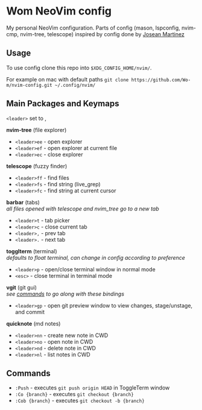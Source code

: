 # Wom NeoVim config
My personal NeoVim configuration. Parts of config (mason, lspconfig, nvim-cmp, nvim-tree, telescope) inspired by config done by [Josean Martinez](https://www.youtube.com/@joseanmartinez)

## Usage
To use config clone this repo into `$XDG_CONFIG_HOME/nvim/`.

For example on mac with default paths `git clone https://github.com/Wo-m/nvim-config.git ~/.config/nvim/`

## Main Packages and Keymaps
`<leader>` set to ,

**nvim-tree** (file explorer)
- `<leader>ee` - open explorer
- `<leader>ef` - open explorer at current file
- `<leader>ec` - close explorer

**telescope** (fuzzy finder)  
- `<leader>ff` - find files
- `<leader>fs` - find string (live_grep)
- `<leader>fc` - find string at current cursor
  
**barbar** (tabs)  
_all files opened with telescope and nvim_tree go to a new tab_
- `<leader>t` - tab picker
- `<leader>c` - close current tab
- `<leader>,` - prev tab
- `<leader>.` - next tab

**togglterm** (terminal)  
_defaults to float terminal, can change in config according to preference_
- `<leader>p` - open/close terminal window in normal mode
- `<esc>` - close terminal in terminal mode

**vgit** (git gui)  
_see [commands](#commands) to go along with these bindings_
- `<leader>gp` - open git preview window to view changes, stage/unstage, and commit

**quicknote** (md notes)  
- `<leader>nn` - create new note in CWD
- `<leader>no` - open note in CWD
- `<leader>nd` - delete note in CWD
- `<leader>nl` - list notes in CWD

## Commands
- `:Push` - executes `git push origin HEAD` in ToggleTerm window
- `:Co {branch}` - executes `git checkout {branch}`
- `:Cob {branch}` - executes `git checkout -b {branch}`
